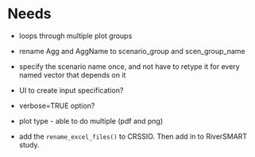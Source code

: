 # Needs

- loops through multiple plot groups
- rename Agg and AggName to scenario_group and scen_group_name
- specify the scenario name once, and not have to retype it for every named vector that depends on it
- UI to create input specification?
- verbose=TRUE option?
- plot type - able to do multiple (pdf and png)

- add the `rename_excel_files()` to CRSSIO. Then add in to RiverSMART study. 